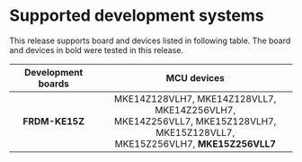 # Supported development systems

This release supports board and devices listed in following table. The board and devices in bold were tested in this release.

|Development boards|MCU devices|
|:--:              |:--:       |
|**FRDM-KE15Z**|MKE14Z128VLH7, MKE14Z128VLL7, MKE14Z256VLH7,<br/> MKE14Z256VLL7, MKE15Z128VLH7, MKE15Z128VLL7,<br/> MKE15Z256VLH7, **MKE15Z256VLL7**|

